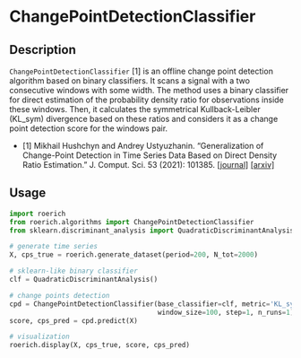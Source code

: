 # ChangePointDetectionClassifier

## Description

`ChangePointDetectionClassifier` [1] is an offline change point detection algorithm based on binary classifiers. It scans a signal with a two consecutive windows with some width. The method uses a binary classifier for direct estimation of the probability density ratio for observations inside these windows. Then, it calculates the symmetrical Kullback-Leibler (KL_sym) divergence based on these ratios and considers it as a change point detection score for the windows pair.


- [1] Mikhail Hushchyn and Andrey Ustyuzhanin. “Generalization of Change-Point Detection in Time Series Data Based on Direct Density Ratio Estimation.” J. Comput. Sci. 53 (2021): 101385. [[journal]](https://doi.org/10.1016/j.jocs.2021.101385) [[arxiv]](https://doi.org/10.48550/arXiv.2001.06386)

## Usage

```python
import roerich
from roerich.algorithms import ChangePointDetectionClassifier
from sklearn.discriminant_analysis import QuadraticDiscriminantAnalysis

# generate time series
X, cps_true = roerich.generate_dataset(period=200, N_tot=2000)

# sklearn-like binary classifier
clf = QuadraticDiscriminantAnalysis()

# change points detection
cpd = ChangePointDetectionClassifier(base_classifier=clf, metric='KL_sym', periods=1,
                                     window_size=100, step=1, n_runs=1)
score, cps_pred = cpd.predict(X)

# visualization
roerich.display(X, cps_true, score, cps_pred)
```

